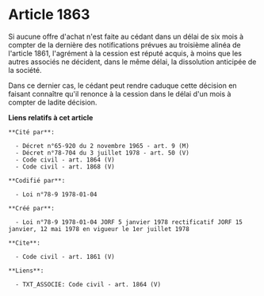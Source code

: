 # Article 1863

Si aucune offre d'achat n'est faite au cédant dans un délai de six mois à compter de la dernière des notifications prévues au
troisième alinéa de l'article 1861, l'agrément à la cession est réputé acquis, à moins que les autres associés ne décident,
dans le même délai, la dissolution anticipée de la société. 

Dans ce dernier cas, le cédant peut rendre caduque cette décision en faisant connaître qu'il renonce à la cession dans le
délai d'un mois à compter de ladite décision.

**Liens relatifs à cet article**

	**Cité par**:

	  - Décret n°65-920 du 2 novembre 1965 - art. 9 (M)
	  - Décret n°78-704 du 3 juillet 1978 - art. 50 (V)
	  - Code civil - art. 1864 (V)
	  - Code civil - art. 1868 (V)

	**Codifié par**:

	  - Loi n°78-9 1978-01-04

	**Créé par**:

	  - Loi n°78-9 1978-01-04 JORF 5 janvier 1978 rectificatif JORF 15 janvier, 12 mai 1978 en vigueur le 1er juillet 1978

	**Cite**:

	  - Code civil - art. 1861 (V)

	**Liens**:

	  - TXT_ASSOCIE: Code civil - art. 1864 (V)

